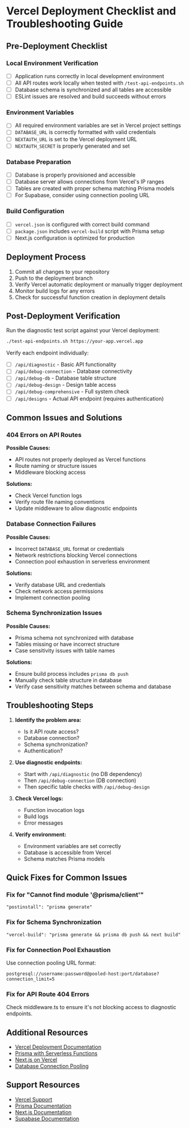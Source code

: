 # Vercel Deployment Checklist and Troubleshooting Guide

## Pre-Deployment Checklist

### Local Environment Verification
- [ ] Application runs correctly in local development environment
- [ ] All API routes work locally when tested with `/test-api-endpoints.sh`
- [ ] Database schema is synchronized and all tables are accessible
- [ ] ESLint issues are resolved and build succeeds without errors

### Environment Variables
- [ ] All required environment variables are set in Vercel project settings
- [ ] `DATABASE_URL` is correctly formatted with valid credentials
- [ ] `NEXTAUTH_URL` is set to the Vercel deployment URL
- [ ] `NEXTAUTH_SECRET` is properly generated and set

### Database Preparation
- [ ] Database is properly provisioned and accessible
- [ ] Database server allows connections from Vercel's IP ranges
- [ ] Tables are created with proper schema matching Prisma models
- [ ] For Supabase, consider using connection pooling URL

### Build Configuration
- [ ] `vercel.json` is configured with correct build command
- [ ] `package.json` includes `vercel-build` script with Prisma setup
- [ ] Next.js configuration is optimized for production

## Deployment Process

1. Commit all changes to your repository
2. Push to the deployment branch
3. Verify Vercel automatic deployment or manually trigger deployment
4. Monitor build logs for any errors
5. Check for successful function creation in deployment details

## Post-Deployment Verification

Run the diagnostic test script against your Vercel deployment:

```bash
./test-api-endpoints.sh https://your-app.vercel.app
```

Verify each endpoint individually:

- [ ] `/api/diagnostic` - Basic API functionality
- [ ] `/api/debug-connection` - Database connectivity
- [ ] `/api/debug-db` - Database table structure
- [ ] `/api/debug-design` - Design table access
- [ ] `/api/debug-comprehensive` - Full system check
- [ ] `/api/designs` - Actual API endpoint (requires authentication)

## Common Issues and Solutions

### 404 Errors on API Routes

**Possible Causes:**
- API routes not properly deployed as Vercel functions
- Route naming or structure issues
- Middleware blocking access

**Solutions:**
- Check Vercel function logs
- Verify route file naming conventions
- Update middleware to allow diagnostic endpoints

### Database Connection Failures

**Possible Causes:**
- Incorrect `DATABASE_URL` format or credentials
- Network restrictions blocking Vercel connections
- Connection pool exhaustion in serverless environment

**Solutions:**
- Verify database URL and credentials
- Check network access permissions
- Implement connection pooling

### Schema Synchronization Issues

**Possible Causes:**
- Prisma schema not synchronized with database
- Tables missing or have incorrect structure
- Case sensitivity issues with table names

**Solutions:**
- Ensure build process includes `prisma db push`
- Manually check table structure in database
- Verify case sensitivity matches between schema and database

## Troubleshooting Steps

1. **Identify the problem area:**
   - Is it API route access?
   - Database connection?
   - Schema synchronization?
   - Authentication?

2. **Use diagnostic endpoints:**
   - Start with `/api/diagnostic` (no DB dependency)
   - Then `/api/debug-connection` (DB connection)
   - Then specific table checks with `/api/debug-design`

3. **Check Vercel logs:**
   - Function invocation logs
   - Build logs
   - Error messages

4. **Verify environment:**
   - Environment variables are set correctly
   - Database is accessible from Vercel
   - Schema matches Prisma models

## Quick Fixes for Common Issues

### Fix for "Cannot find module '@prisma/client'"
```
"postinstall": "prisma generate"
```

### Fix for Schema Synchronization
```
"vercel-build": "prisma generate && prisma db push && next build"
```

### Fix for Connection Pool Exhaustion
Use connection pooling URL format:
```
postgresql://username:password@pooled-host:port/database?connection_limit=5
```

### Fix for API Route 404 Errors
Check middleware.ts to ensure it's not blocking access to diagnostic endpoints.

## Additional Resources

- [Vercel Deployment Documentation](https://vercel.com/docs/concepts/deployments/overview)
- [Prisma with Serverless Functions](https://www.prisma.io/docs/guides/deployment/deployment-guides/deploying-to-vercel)
- [Next.js on Vercel](https://nextjs.org/docs/deployment)
- [Database Connection Pooling](https://www.prisma.io/docs/guides/performance-and-optimization/connection-management#serverless-environments-faas)

## Support Resources

- [Vercel Support](https://vercel.com/support)
- [Prisma Documentation](https://www.prisma.io/docs)
- [Next.js Documentation](https://nextjs.org/docs)
- [Supabase Documentation](https://supabase.com/docs)
